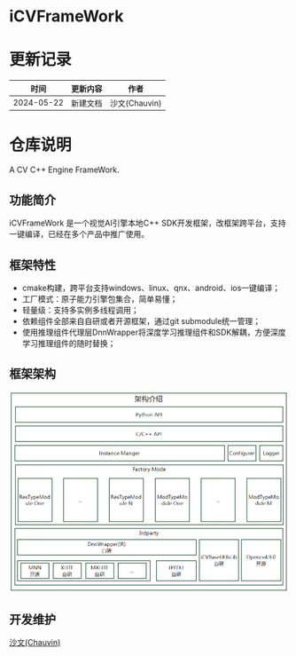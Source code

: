 # iCVFrameWork

# 更新记录
|时间|更新内容|作者|
|---|---|---|
|2024-05-22|新建文档|沙文(Chauvin)|

# 仓库说明
A CV C++ Engine FrameWork.

## 功能简介
iCVFrameWork 是一个视觉AI引擎本地C++ SDK开发框架，改框架跨平台，支持一键编译，已经在多个产品中推广使用。

## 框架特性
- cmake构建，跨平台支持windows、linux、qnx、android、ios一键编译；
- 工厂模式：原子能力引擎包集合，简单易懂；
- 轻量级：支持多实例多线程调用；
- 依赖组件全部来自自研或者开源框架，通过git submodule统一管理；
- 使用推理组件代理层DnnWrapper将深度学习推理组件和SDK解耦，方便深度学习推理组件的随时替换；

## 框架架构
![架构图](./docs/imgs/iCVFrameWork.png)

## 开发维护
[沙文(Chauvin)](mailto:shawen@mail.ustc.edu.cn)
